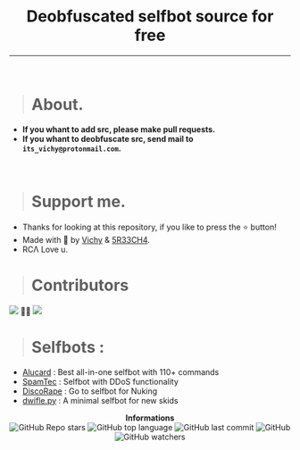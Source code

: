 <h1 align="center">Deobfuscated selfbot source for free</h1>

----

<br>

> # About.

* **If you whant to add src, please make pull requests.**
* **If you whant to deobfuscate src, send mail to `its_vichy@protonmail.com`.**

<br>

> # Support me.

* Thanks for looking at this repository, if you like to press the ⭐ button!
* Made with 💖 by [Vichy](https://github.com/Its-Vichy) & [5R33CH4](https://github.com/5R33CH4).
* RCΛ Love u.

> # Contributors

[![](https://github.com/Its-Vichy.png?size=50)](https://github.com/Is-Vichy)
᲼᲼
[![](https://github.com/5R33CH4.png?size=50)](https://github.com/5R33CH4)

> # Selfbots :
  - [Alucard](https://github.com/5R33CH4/Selfbot-Leak/tree/main/Alucard)   : Best all-in-one selfbot with 110+ commands
  - [SpamTec](https://github.com/5R33CH4/Selfbot-Leak/tree/main/SpamTec)   : Selfbot with DDoS functionality
  - [DiscoRape](https://github.com/5R33CH4/Selfbot-Leak/tree/main/DiscoRape) : Go to selfbot for Nuking
  - [dwifle.py](https://github.com/5R33CH4/Selfbot-Leak/tree/main/dwifte.py) : A minimal selfbot for new skids


<p align="center"> 
    <b>Informations</b><br>
    <img alt="GitHub Repo stars" src="https://img.shields.io/github/stars/Its-Vichy/Selfbot-Leak?style=social">
    <img alt="GitHub top language" src="https://img.shields.io/github/languages/top/Its-Vichy/Selfbot-Leak">
    <img alt="GitHub last commit" src="https://img.shields.io/github/last-commit/Its-Vichy/Selfbot-Leak">
    <img alt="GitHub" src="https://img.shields.io/github/license/Its-Vichy/Selfbot-Leak">
    <img alt="GitHub watchers" src="https://img.shields.io/github/watchers/Its-Vichy/Selfbot-Leak?style=social">
</p>

